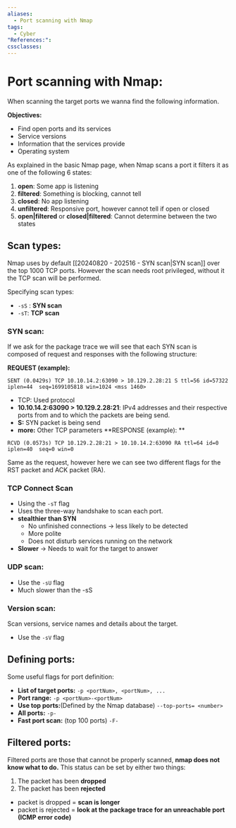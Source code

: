 ```yaml
---
aliases:
  - Port scanning with Nmap
tags:
  - Cyber
"References:": 
cssclasses:
---
```

# Port scanning with Nmap:
When scanning the target ports we wanna find the following information.

**Objectives:**
+ Find open ports and its services
+ Service versions
+ Information that the services provide
+ Operating system

As explained in the basic Nmap page, when Nmap scans a port it filters it as one of the following 6 states: 
1. **open**: Some app is listening
2. **filtered**: Something is blocking, cannot tell
3. **closed**: No app listening
4. **unfiltered**: Responsive port, however cannot tell if open or closed
5. **open|filtered** or **closed|filtered**: Cannot determine between the two states
## Scan types:
Nmap uses by default [[20240820 - 202516 - SYN scan|SYN scan]] over the top 1000 TCP ports. However the scan needs root privileged, without it the TCP scan will be performed.

Specifying scan types: 
+ `-sS` : **SYN scan**
+ `-sT`: **TCP scan**

### SYN scan: 
If we ask for the package trace we will see that each SYN scan is composed of request and responses with the following structure: 

**REQUEST (example):**
```shell
SENT (0.0429s) TCP 10.10.14.2:63090 > 10.129.2.28:21 S ttl=56 id=57322 iplen=44  seq=1699105818 win=1024 <mss 1460>
```
+ TCP: Used protocol
+ **10.10.14.2:63090 > 10.129.2.28:21**: IPv4 addresses and their respective ports from and to which the packets are being send.
+ **S:** SYN packet is being send
+ **more:** Other TCP parameters
**RESPONSE (example): **
```shell
RCVD (0.0573s) TCP 10.129.2.28:21 > 10.10.14.2:63090 RA ttl=64 id=0 iplen=40  seq=0 win=0
```

Same as the request, however here we can see two different flags for the RST packet and ACK packet (RA).

### TCP Connect Scan
+ Using the `-sT` flag
+ Uses the three-way handshake to scan each port.
+ **stealthier than SYN**
	+ No unfinished connections → less likely to be detected
	+ More polite 
	+ Does not disturb services running on the network
+ **Slower** → Needs to wait for the target to answer
### UDP scan: 
+ Use the `-sU` flag
+ Much slower than the -sS
### Version scan: 
Scan versions, service names and details about the target. 
+ Use the `-sV` flag

## Defining ports: 
Some useful flags for port definition: 
+ **List of target ports:** `-p <portNum>, <portNum>, ...`
+ **Port range:** `-p <portNum>-<portNum>`
+ **Use top ports:**(Defined by the Nmap database) `--top-ports= <number>` 
+ **All ports:** `-p-`
+ **Fast port scan:** (top 100 ports) `-F-` 
## Filtered ports: 
Filtered ports are those that cannot be properly scanned, **nmap does not know what to do.** 
This status can be set by either two things: 
1. The packet has been **dropped**
2. The packet has been **rejected**

+ packet is dropped = **scan is longer**
+ packet is rejected = **look at the package trace for an unreachable port (ICMP error code)**
